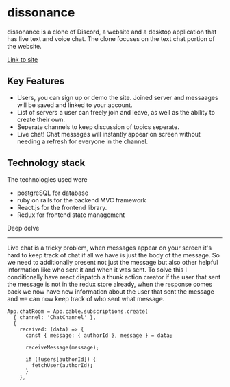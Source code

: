 # dissonance
dissonance is a clone of Discord, a website and a desktop application that has live text and voice chat.
The clone focuses on the text chat portion of the website.

[Link to site](https://dissonance-app.herokuapp.com/)

## Key Features
- Users, you can sign up or demo the site. Joined server and messaages will be saved and linked to your account.
- List of servers a user can freely join and leave, as well as the ability to create their own.
- Seperate channels to keep discussion of topics seperate.
- Live chat! Chat messages will instantly appear on screen without needing a refresh for everyone in the channel.

## Technology stack
The technologies used were
- postgreSQL for database
- ruby on rails for the backend MVC framework
- React.js for the frontend library.
- Redux for frontend state management

Deep delve
 ***
Live chat is a tricky problem, when messages appear on your screen it's hard to keep track of chat if all we have is just the body of the message. So we need to additionally present not just the message but also other helpful information like who sent it and when it was sent.
To solve this I conditionally have react dispatch a thunk action creator if the user that sent the message is not in the redux store already, when the response comes back we now have new information about the user that sent the message and we can now keep track of who sent what message.

```
App.chatRoom = App.cable.subscriptions.create(
  { channel: 'ChatChannel' },
  {
    received: (data) => {
      const { message: { authorId }, message } = data;

      receiveMessage(message);

      if (!users[authorId]) {
        fetchUser(authorId);
      }
    },
```
